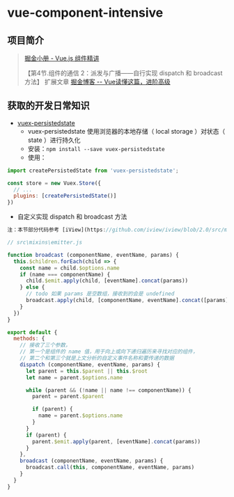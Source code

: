 # vue-component-intensive

## 项目简介

> [掘金小册 - Vue.js 组件精讲](https://juejin.im/book/5bc844166fb9a05cd676ebca)
>
> 【第4节.组件的通信 2：派发与广播——自行实现 dispatch 和 broadcast 方法】 扩展文章
> [掘金博客 -- Vue读懂这篇，进阶高级](https://juejin.im/post/5e2453e8518825366e13f59a)

## 获取的开发日常知识

* [vuex-persistedstate](https://github.com/robinvdvleuten/vuex-persistedstate)
  * vuex-persistedstate 使用浏览器的本地存储（ local storage ）对状态（ state ）进行持久化
  * 安装：`npm install --save vuex-persistedstate`
  * 使用：

```javascript
import createPersistedState from 'vuex-persistedstate';

const store = new Vuex.Store({
  // ...
  plugins: [createPersistedState()]
})
```



* 自定义实现 dispatch 和 broadcast 方法

```javascript
注：本节部分代码参考 [iView](https://github.com/iview/iview/blob/2.0/src/mixins/emitter.js)。

// src\mixins\emitter.js

function broadcast (componentName, eventName, params) {
  this.$children.forEach(child => {
    const name = child.$options.name
    if (name === componentName) {
      child.$emit.apply(child, [eventName].concat(params))
    } else {
      // todo 如果 params 是空数组，接收到的会是 undefined
      broadcast.apply(child, [componentName, eventName].concat([params]))
    }
  })
}

export default {
  methods: {
    // 接收了三个参数，
    // 第一个是组件的 name 值，用于向上或向下递归遍历来寻找对应的组件，
    // 第二个和第三个就是上文分析的自定义事件名称和要传递的数据
    dispatch (componentName, eventName, params) {
      let parent = this.$parent || this.$root
      let name = parent.$options.name

      while (parent && (!name || name !== componentName)) {
        parent = parent.$parent

        if (parent) {
          name = parent.$options.name
        }
      }
      if (parent) {
        parent.$emit.apply(parent, [eventName].concat(params))
      }
    },
    broadcast (componentName, eventName, params) {
      broadcast.call(this, componentName, eventName, params)
    }
  }
}
```



